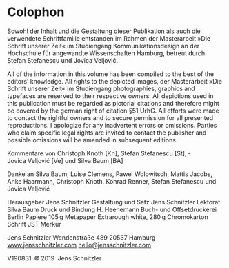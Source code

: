 # Colophon

Sowohl der Inhalt und die Gestaltung dieser Publikation als auch die verwendete Schriftfamilie entstanden im Rahmen der Masterarbeit »Die Schrift unserer Zeit« im Studiengang
Kommunikationsdesign an der Hochschule für angewandte Wissen­schaften Hamburg, betreut durch Stefan Stefanescu und Jovica Veljović.

All of the information in this volume has been compiled to the best of the editors’ knowledge. All rights to the depicted images, der Masterarbeit »Die Schrift unserer Zeit« im Studiengang photographies, graphics and typefaces are reserved to their respective owners. All depictions used in this publication must be regarded as pictorial citations and therefore might be covered by the german right of citation §51 UrhG. All efforts were made to contact the rightful owners and to secure permission for all presented reproductions. I apologize for any inadvertent errors or omissions. Parties who claim specific legal rights are invited to contact the publisher and possible omissions will be amended in subsequent editions.

Kommentare von Christoph Knoth [Kn], Stefan Stefanescu [St], ­Jovica Veljović [Ve] und Silva Baum [BA]

Danke an Silva Baum, Luise Clemens, Pawel Wolowitsch, Mattis Jacobs, Anke Haarmann, Christoph Knoth, Konrad Renner, Stefan Stefanescu und Jovica Veljović

Herausgeber Jens Schnitzler
Gestaltung und Satz Jens Schnitzler
Lektorat Silva Baum
Druck und Bindung H. Heenemann Buch- und Offsetdruckerei Berlin Papiere 105 g Metapaper Extrarough white, 280 g Chromokarton
Schrift JST Merkur

Jens Schnitzler
Wendenstraße 489
20537 Hamburg
www.jensschnitzler.com
hello@jensschnitzler.com

V190831 © 2019 Jens Schnitzler